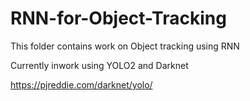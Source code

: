 # RNN-for-Object-Tracking

This folder contains work on Object tracking using RNN

Currently inwork using YOLO2 and Darknet

https://pjreddie.com/darknet/yolo/
